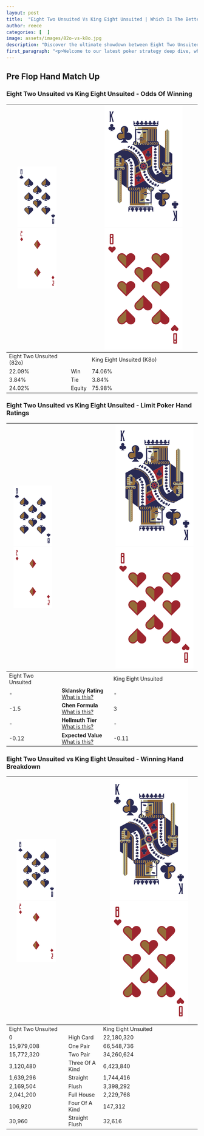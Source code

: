 ```yaml
---
layout: post
title:  "Eight Two Unsuited Vs King Eight Unsuited | Which Is The Better Hand In Poker? A Complete Guide"
author: reece
categories: [  ]
image: assets/images/82o-vs-k8o.jpg
description: "Discover the ultimate showdown between Eight Two Unsuited and King Eight Unsuited in poker! Uncover the odds, strategies, and scenarios where one hand triumphs over the other. Get ready to up your poker game with this thrilling analysis."
first_paragraph: "<p>Welcome to our latest poker strategy deep dive, where we're pitting two distinct hands against each other in a high-stakes showdown: Eight Two Unsuited vs King Eight Unsuited.</p><p>In the dynamic world of poker, every decision counts, and knowing which hand holds the upper hand is key to your success at the table.</p><p>In this article, we'll dissect these two hands, explore the scenarios where one dominates the other, and equip you with the knowledge to make strategic choices that can tip the odds in your favor.</p><p>Get ready to unravel the intriguing dynamics of these poker hands and elevate your game to new heights.</p>"
---
```




[comment]: # (sp0)

## Pre Flop Hand Match Up

<div class="table hand-ratings" markdown="1"> 



### Eight Two Unsuited vs King Eight Unsuited - Odds Of Winning


    
| ![image info](assets/images/hand1/8.png) ![image info](assets/images/hand1/2o.png) |  | ![image info](assets/images/hand2/K.png) ![image info](assets/images/hand2/8o.png) |
| -------- | -------- | -------- |
| Eight Two Unsuited (82o) |  | King Eight Unsuited (K8o) |
| 22.09% | Win | 74.06% |
| 3.84% | Tie | 3.84% |
| 24.02% | Equity | 75.98% |




[comment]: # (sp1)



### Eight Two Unsuited vs King Eight Unsuited - Limit Poker Hand Ratings


    
| ![image info](assets/images/hand1/8.png) ![image info](assets/images/hand1/2o.png) |  | ![image info](assets/images/hand2/K.png) ![image info](assets/images/hand2/8o.png) |
| -------- | -------- | -------- |
| Eight Two Unsuited |  | King Eight Unsuited |
| - | **Sklansky Rating** [What is this?](/sklansky-rating-explained) | - |
| -1.5 | **Chen Formula** [What is this?](/chen-formula-explained) | 3 |
| - | **Hellmuth Tier** [What is this?](/Hellmuth-tier-explained) | - |
| -0.12 | **Expected Value** [What is this?](/expected-value-explained) | -0.11 |




[comment]: # (sp2)



### Eight Two Unsuited vs King Eight Unsuited - Winning Hand Breakdown


    
| ![image info](assets/images/hand1/8.png) ![image info](assets/images/hand1/2o.png) |  | ![image info](assets/images/hand2/K.png) ![image info](assets/images/hand2/8o.png) |
| -------- | -------- | -------- |
| Eight Two Unsuited |  | King Eight Unsuited |
| 0 | High Card | 22,180,320 |
| 15,979,008 | One Pair | 66,548,736 |
| 15,772,320 | Two Pair | 34,260,624 |
| 3,120,480 | Three Of A Kind | 6,423,840 |
| 1,639,296 | Straight | 1,744,416 |
| 2,169,504 | Flush | 3,398,292 |
| 2,041,200 | Full House | 2,229,768 |
| 106,920 | Four Of A Kind | 147,312 |
| 30,960 | Straight Flush | 32,616 |




[comment]: # (sp3)



</div>

[comment]: # (sp4)



[comment]: # (sp5)

